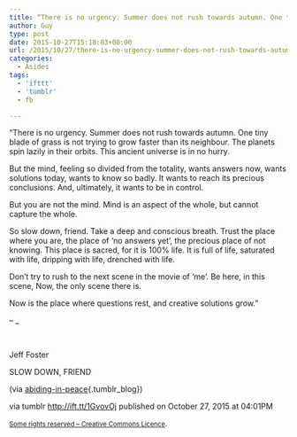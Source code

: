 ```yaml
---
title: “There is no urgency. Summer does not rush towards autumn. One tiny blade of grass is not trying to…”
author: Guy
type: post
date: 2015-10-27T15:18:03+00:00
url: /2015/10/27/there-is-no-urgency-summer-does-not-rush-towards-autumn-one-tiny-blade-of-grass-is-not-trying-to/
categories:
  - Asides
tags:
  - 'ifttt'
  - 'tumblr'
  - fb

---
```

“There is no urgency. Summer does not rush towards autumn. One tiny blade of grass is not trying to grow faster than its neighbour. The planets spin lazily in their orbits. This ancient universe is in no hurry.
  
But the mind, feeling so divided from the totality, wants answers now, wants solutions today, wants to know so badly. It wants to reach its precious conclusions. And, ultimately, it wants to be in control.
  
But you are not the mind. Mind is an aspect of the whole, but cannot capture the whole.
  
So slow down, friend. Take a deep and conscious breath. Trust the place where you are, the place of ‘no answers yet’, the precious place of not knowing. This place is sacred, for it is 100% life. It is full of life, saturated with life, dripping with life, drenched with life.
  
Don’t try to rush to the next scene in the movie of ‘me’. Be here, in this scene, Now, the only scene there is.
  
Now is the place where questions rest, and creative solutions grow.”

&#8211; _</p> 

​

Jeff Foster

SLOW DOWN, FRIEND



(via [abiding-in-peace][1]{.tumblr_blog})

</em>

via tumblr http://ift.tt/1GvovOj published on October 27, 2015 at 04:01PM

<small><a href="http://ift.tt/1gAEAkt" target="_blank">Some rights reserved &#8211; Creative Commons Licence</a></small>.

 [1]: http://ift.tt/UPoJIv